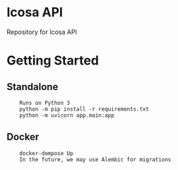 # Icosa API

Repository for Icosa API

# Getting Started

## Standalone

```
    Runs on Python 3
    python -m pip install -r requirements.txt
    python -m uvicorn app.main:app
```

## Docker

```
    docker-dompose Up
    In the future, we may use Alembic for migrations
```
